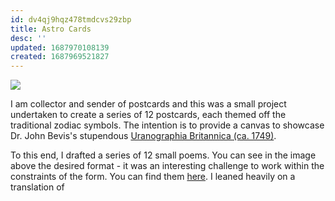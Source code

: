 ```yaml
---
id: dv4qj9hqz478tmdcvs29zbp
title: Astro Cards
desc: ''
updated: 1687970108139
created: 1687969521827
---
```

![](assets/postcard-pisces.png.png)

I am collector and sender of postcards and this was a small project undertaken to create a series of 12 postcards, each themed off the traditional zodiac symbols. The intention is to provide a canvas to showcase Dr. John Bevis's stupendous [Uranographia Britannica (ca. 1749)](https://publicdomainreview.org/collection/bevis-uranographia).


To this end, I drafted a series of 12 small poems. You can see in the image above the desired format - it was an interesting challenge to work within the constraints of the form. You can find them [here](projects.astro-cards.poems). I leaned heavily on a translation of

